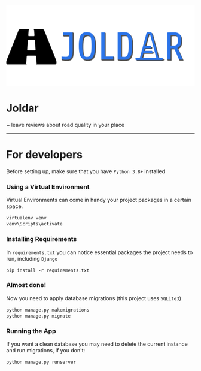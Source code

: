 ![Logo](./static/images/logo.png)

# Joldar
~ leave reviews about road quality in your place

---

# For developers
Before setting up, make sure that you have `Python 3.8+` installed

### Using a Virtual Environment
Virtual Environments can come in handy your project packages in a certain space.

    virtualenv venv
    venv\Scripts\activate

### Installing Requirements
In `requirements.txt` you can notice essential packages the project needs to run, including `Django`

    pip install -r requirements.txt

### Almost done!
Now you need to apply database migrations (this project uses `SQLite3`)

    python manage.py makemigrations
    python manage.py migrate

### Running the App
If you want a clean database you may need to delete the current instance and run migrations, if you don't:

    python manage.py runserver

